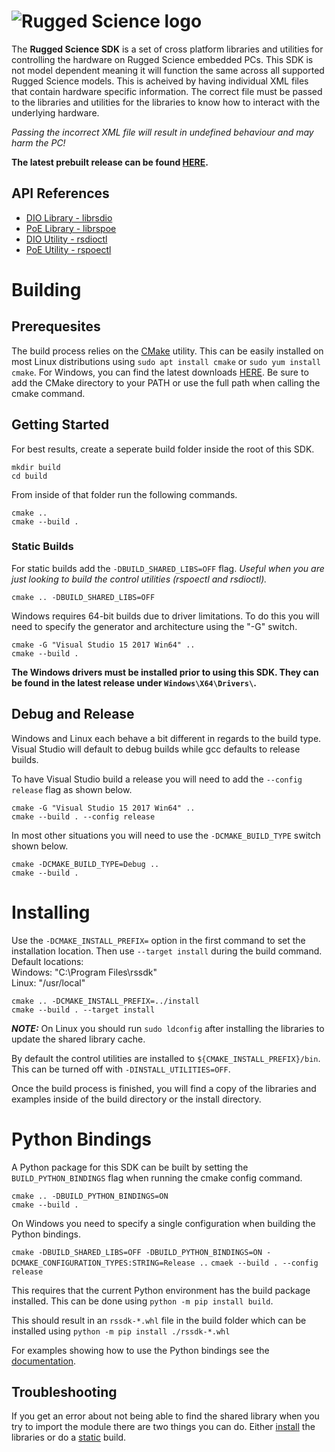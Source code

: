 # ![Rugged Science logo](https://www.ruggedscience.com/sites/default/files/RuggedScienceLogo.png)

The **Rugged Science SDK** is a set of cross platform libraries and utilities for controlling the hardware on Rugged Science embedded PCs. This SDK is not model dependent meaning it will function the same across all supported Rugged Science models. This is acheived by having individual XML files that contain hardware specific information. The correct file must be passed to the libraries and utilities for the libraries to know how to interact with the underlying hardware. 

*Passing the incorrect XML file will result in undefined behaviour and may harm the PC!*

**The latest prebuilt release can be found [HERE](../../releases/latest).**

## API References
* [DIO Library - librsdio](./librsdio.md)
* [PoE Library - librspoe](./librspoe.md)
* [DIO Utility - rsdioctl](./rsdioctl.md)
* [PoE Utility - rspoectl](./rspoectl.md)

# Building

## Prerequesites
The build process relies on the [CMake](https://cmake.org/) utility. This can be easily installed on most Linux distributions using `sudo apt install cmake` or `sudo yum install cmake`. For Windows, you can find the latest downloads [HERE](https://cmake.org/download/). Be sure to add the CMake directory to your PATH or use the full path when calling the cmake command.

## Getting Started

For best results, create a seperate build folder inside the root of this SDK.

`mkdir build`\
`cd build`

From inside of that folder run the following commands.  

 `cmake ..`\
 `cmake --build .`

### Static Builds
For static builds add the  `-DBUILD_SHARED_LIBS=OFF` flag. *Useful when you are just looking to build the control utilities (rspoectl and rsdioctl).* 

`cmake .. -DBUILD_SHARED_LIBS=OFF`

Windows requires 64-bit builds due to driver limitations. To do this you will need to specify the generator and architecture using the "-G" switch.
  
`cmake -G "Visual Studio 15 2017 Win64" ..`\
`cmake --build .`

**The Windows drivers must be installed prior to using this SDK. They can be found in the latest release under `Windows\X64\Drivers\`.**

## Debug and Release
Windows and Linux each behave a bit different in regards to the build type. Visual Studio will default to debug builds while gcc defaults to release builds.

To have Visual Studio build a release you will need to add the `--config release` flag as shown below.

`cmake -G "Visual Studio 15 2017 Win64" ..`\
`cmake --build . --config release`

In most other situations you will need to use the `-DCMAKE_BUILD_TYPE` switch shown below.

`cmake -DCMAKE_BUILD_TYPE=Debug ..`  
`cmake --build .`

# Installing
Use the `-DCMAKE_INSTALL_PREFIX=` option in the first command to set the installation location. Then use `--target install` during the build command.
Default locations:  
Windows: "C:\Program Files\rssdk\"  
Linux: "/usr/local"

`cmake .. -DCMAKE_INSTALL_PREFIX=../install`  
`cmake --build . --target install`

***NOTE:*** On Linux you should run `sudo ldconfig` after installing the libraries to update the shared library cache.

By default the control utilities are installed to `${CMAKE_INSTALL_PREFIX}/bin`. This can be turned off with `-DINSTALL_UTILITIES=OFF`.

Once the build process is finished, you will find a copy of the libraries and examples inside of the build directory or the install directory.

# Python Bindings
A Python package for this SDK can be built by setting the `BUILD_PYTHON_BINDINGS` flag when running the cmake config command.

`cmake .. -DBUILD_PYTHON_BINDINGS=ON`  
`cmake --build .`  

On Windows you need to specify a single configuration when building the Python bindings.

`cmake -DBUILD_SHARED_LIBS=OFF -DBUILD_PYTHON_BINDINGS=ON -DCMAKE_CONFIGURATION_TYPES:STRING=Release ..`
`cmaek --build . --config release`

This requires that the current Python environment has the build package installed. This can be done using `python -m pip install build`.

This should result in an `rssdk-*.whl` file in the build folder which can be installed using `python -m pip install ./rssdk-*.whl`

For examples showing how to use the Python bindings see the [documentation](./extras/python-bindings/README.md).

## Troubleshooting
If you get an error about not being able to find the shared library when you try to import the module there are two things you can do. Either [install](#installing) the libraries or do a [static](#static-builds) build.
